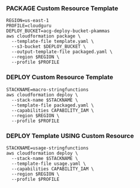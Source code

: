 
### PACKAGE Custom Resource Template
```shell
REGION=us-east-1
PROFILE=cloudguru
DEPLOY_BUCKET=acg-deploy-bucket-pkammas
aws cloudformation package \
  --template-file template.yaml \
  --s3-bucket $DEPLOY_BUCKET \
  --output-template-file packaged.yaml \
  --region $REGION \
  --profile $PROFILE
```

### DEPLOY Custom Resource Template
```shell
STACKNAME=macro-stringfunctions
aws cloudformation deploy \
  --stack-name $STACKNAME \
  --template-file packaged.yaml \
  --capabilities CAPABILITY_IAM \
  --region $REGION \
  --profile $PROFILE
```

### DEPLOY Template USING Custom Resource
```shell
STACKNAME=usage-stringfunctions
aws cloudformation deploy \
  --stack-name $STACKNAME \
  --template-file usage.yaml \
  --capabilities CAPABILITY_IAM \
  --region $REGION \
  --profile $PROFILE
```
